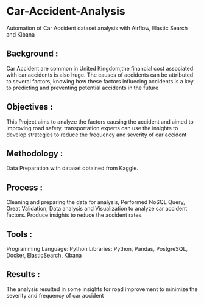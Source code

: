 # Car-Accident-Analysis #
Automation of Car Accident dataset analysis with Airflow, Elastic Search and Kibana

## Background :  ##
Car Accident are common in United Kingdom,the financial cost associated with car accidents is also huge. The causes of accidents can be attributed to several factors, knowing how these factors influecing accidents is a key to predicting and preventing potential accidents in the future

## Objectives :  ##
This Project aims to analyze the factors causing the accident and aimed to improving road safety, transportation experts can use the insights to develop strategies to reduce the frequency and severity of car accident

## Methodology :  ##
Data Preparation with dataset obtained from Kaggle. 

## Process : ##  
Cleaning and preparing the data for analysis, Performed NoSQL Query, Great Validation, Data analysis and Visualization to analyze car accident factors. Produce insights to reduce the accident rates.

## Tools :  ##
Programming Language: Python Libraries: Python, Pandas, PostgreSQL, Docker, ElasticSearch, Kibana

## Results :  ##
The analysis resulted in some insights for road improvement to minimize the severity and frequency of car accident 
